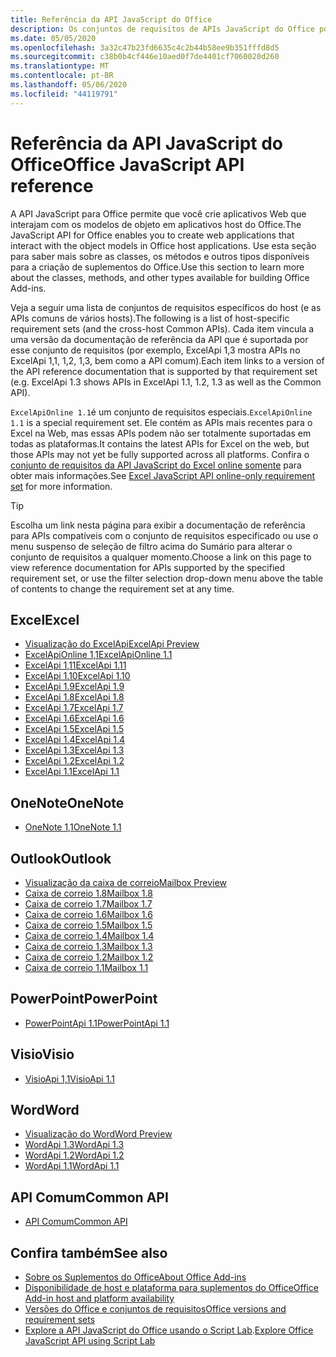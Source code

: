```yaml
---
title: Referência da API JavaScript do Office
description: Os conjuntos de requisitos de APIs JavaScript do Office por host.
ms.date: 05/05/2020
ms.openlocfilehash: 3a32c47b23fd6635c4c2b44b58ee9b351fffd8d5
ms.sourcegitcommit: c38b0b4cf446e10aed0f7de4401cf7060020d260
ms.translationtype: MT
ms.contentlocale: pt-BR
ms.lasthandoff: 05/06/2020
ms.locfileid: "44119791"
---
```

# <a name="office-javascript-api-reference"></a><span data-ttu-id="807ca-103">Referência da API JavaScript do Office</span><span class="sxs-lookup"><span data-stu-id="807ca-103">Office JavaScript API reference</span></span>

<span data-ttu-id="807ca-104">A API JavaScript para Office permite que você crie aplicativos Web que interajam com os modelos de objeto em aplicativos host do Office.</span><span class="sxs-lookup"><span data-stu-id="807ca-104">The JavaScript API for Office enables you to create web applications that interact with the object models in Office host applications.</span></span> <span data-ttu-id="807ca-105">Use esta seção para saber mais sobre as classes, os métodos e outros tipos disponíveis para a criação de suplementos do Office.</span><span class="sxs-lookup"><span data-stu-id="807ca-105">Use this section to learn more about the classes, methods, and other types available for building Office Add-ins.</span></span>

<span data-ttu-id="807ca-106">Veja a seguir uma lista de conjuntos de requisitos específicos do host (e as APIs comuns de vários hosts).</span><span class="sxs-lookup"><span data-stu-id="807ca-106">The following is a list of host-specific requirement sets (and the cross-host Common APIs).</span></span> <span data-ttu-id="807ca-107">Cada item vincula a uma versão da documentação de referência da API que é suportada por esse conjunto de requisitos (por exemplo, ExcelApi 1,3 mostra APIs no ExcelApi 1,1, 1,2, 1,3, bem como a API comum).</span><span class="sxs-lookup"><span data-stu-id="807ca-107">Each item links to a version of the API reference documentation that is supported by that requirement set (e.g. ExcelApi 1.3 shows APIs in ExcelApi 1.1, 1.2, 1.3 as well as the Common API).</span></span>

<span data-ttu-id="807ca-108">`ExcelApiOnline 1.1`é um conjunto de requisitos especiais.</span><span class="sxs-lookup"><span data-stu-id="807ca-108">`ExcelApiOnline 1.1` is a special requirement set.</span></span> <span data-ttu-id="807ca-109">Ele contém as APIs mais recentes para o Excel na Web, mas essas APIs podem não ser totalmente suportadas em todas as plataformas.</span><span class="sxs-lookup"><span data-stu-id="807ca-109">It contains the latest APIs for Excel on the web, but those APIs may not yet be fully supported across all platforms.</span></span> <span data-ttu-id="807ca-110">Confira o [conjunto de requisitos da API JavaScript do Excel online somente](/office/dev/add-ins/reference/requirement-sets/excel-api-online-requirement-set) para obter mais informações.</span><span class="sxs-lookup"><span data-stu-id="807ca-110">See [Excel JavaScript API online-only requirement set](/office/dev/add-ins/reference/requirement-sets/excel-api-online-requirement-set) for more information.</span></span>

> [!TIP]
> <span data-ttu-id="807ca-111">Escolha um link nesta página para exibir a documentação de referência para APIs compatíveis com o conjunto de requisitos especificado ou use o menu suspenso de seleção de filtro acima do Sumário para alterar o conjunto de requisitos a qualquer momento.</span><span class="sxs-lookup"><span data-stu-id="807ca-111">Choose a link on this page to view reference documentation for APIs supported by the specified requirement set, or use the filter selection drop-down menu above the table of contents to change the requirement set at any time.</span></span>

## <a name="excel"></a><span data-ttu-id="807ca-112">Excel</span><span class="sxs-lookup"><span data-stu-id="807ca-112">Excel</span></span>

- [<span data-ttu-id="807ca-113">Visualização do ExcelApi</span><span class="sxs-lookup"><span data-stu-id="807ca-113">ExcelApi Preview</span></span>](/javascript/api/excel?view=excel-js-preview)
- [<span data-ttu-id="807ca-114">ExcelApiOnline 1,1</span><span class="sxs-lookup"><span data-stu-id="807ca-114">ExcelApiOnline 1.1</span></span>](/javascript/api/excel?view=excel-js-online)
- [<span data-ttu-id="807ca-115">ExcelApi 1,11</span><span class="sxs-lookup"><span data-stu-id="807ca-115">ExcelApi 1.11</span></span>](/javascript/api/excel?view=excel-js-1.11)
- [<span data-ttu-id="807ca-116">ExcelApi 1.10</span><span class="sxs-lookup"><span data-stu-id="807ca-116">ExcelApi 1.10</span></span>](/javascript/api/excel?view=excel-js-1.10)
- [<span data-ttu-id="807ca-117">ExcelApi 1.9</span><span class="sxs-lookup"><span data-stu-id="807ca-117">ExcelApi 1.9</span></span>](/javascript/api/excel?view=excel-js-1.9)
- [<span data-ttu-id="807ca-118">ExcelApi 1.8</span><span class="sxs-lookup"><span data-stu-id="807ca-118">ExcelApi 1.8</span></span>](/javascript/api/excel?view=excel-js-1.8)
- [<span data-ttu-id="807ca-119">ExcelApi 1.7</span><span class="sxs-lookup"><span data-stu-id="807ca-119">ExcelApi 1.7</span></span>](/javascript/api/excel?view=excel-js-1.7)
- [<span data-ttu-id="807ca-120">ExcelApi 1.6</span><span class="sxs-lookup"><span data-stu-id="807ca-120">ExcelApi 1.6</span></span>](/javascript/api/excel?view=excel-js-1.6)
- [<span data-ttu-id="807ca-121">ExcelApi 1.5</span><span class="sxs-lookup"><span data-stu-id="807ca-121">ExcelApi 1.5</span></span>](/javascript/api/excel?view=excel-js-1.5)
- [<span data-ttu-id="807ca-122">ExcelApi 1.4</span><span class="sxs-lookup"><span data-stu-id="807ca-122">ExcelApi 1.4</span></span>](/javascript/api/excel?view=excel-js-1.4)
- [<span data-ttu-id="807ca-123">ExcelApi 1.3</span><span class="sxs-lookup"><span data-stu-id="807ca-123">ExcelApi 1.3</span></span>](/javascript/api/excel?view=excel-js-1.3)
- [<span data-ttu-id="807ca-124">ExcelApi 1.2</span><span class="sxs-lookup"><span data-stu-id="807ca-124">ExcelApi 1.2</span></span>](/javascript/api/excel?view=excel-js-1.2)
- [<span data-ttu-id="807ca-125">ExcelApi 1.1</span><span class="sxs-lookup"><span data-stu-id="807ca-125">ExcelApi 1.1</span></span>](/javascript/api/excel?view=excel-js-1.1)

## <a name="onenote"></a><span data-ttu-id="807ca-126">OneNote</span><span class="sxs-lookup"><span data-stu-id="807ca-126">OneNote</span></span>

- [<span data-ttu-id="807ca-127">OneNote 1,1</span><span class="sxs-lookup"><span data-stu-id="807ca-127">OneNote 1.1</span></span>](/javascript/api/onenote?view=onenote-js-1.1)

## <a name="outlook"></a><span data-ttu-id="807ca-128">Outlook</span><span class="sxs-lookup"><span data-stu-id="807ca-128">Outlook</span></span>

- [<span data-ttu-id="807ca-129">Visualização da caixa de correio</span><span class="sxs-lookup"><span data-stu-id="807ca-129">Mailbox Preview</span></span>](/javascript/api/outlook?view=outlook-js-preview)
- [<span data-ttu-id="807ca-130">Caixa de correio 1.8</span><span class="sxs-lookup"><span data-stu-id="807ca-130">Mailbox 1.8</span></span>](/javascript/api/outlook?view=outlook-js-1.8)
- [<span data-ttu-id="807ca-131">Caixa de correio 1.7</span><span class="sxs-lookup"><span data-stu-id="807ca-131">Mailbox 1.7</span></span>](/javascript/api/outlook?view=outlook-js-1.7)
- [<span data-ttu-id="807ca-132">Caixa de correio 1.6</span><span class="sxs-lookup"><span data-stu-id="807ca-132">Mailbox 1.6</span></span>](/javascript/api/outlook?view=outlook-js-1.6)
- [<span data-ttu-id="807ca-133"> Caixa de correio 1.5</span><span class="sxs-lookup"><span data-stu-id="807ca-133">Mailbox 1.5</span></span>](/javascript/api/outlook?view=outlook-js-1.5)
- [<span data-ttu-id="807ca-134"> Caixa de correio 1.4</span><span class="sxs-lookup"><span data-stu-id="807ca-134">Mailbox 1.4</span></span>](/javascript/api/outlook?view=outlook-js-1.4)
- [<span data-ttu-id="807ca-135"> Caixa de correio 1.3</span><span class="sxs-lookup"><span data-stu-id="807ca-135">Mailbox 1.3</span></span>](/javascript/api/outlook?view=outlook-js-1.3)
- [<span data-ttu-id="807ca-136">Caixa de correio 1.2</span><span class="sxs-lookup"><span data-stu-id="807ca-136">Mailbox 1.2</span></span>](/javascript/api/outlook?view=outlook-js-1.2)
- [<span data-ttu-id="807ca-137"> Caixa de correio 1.1</span><span class="sxs-lookup"><span data-stu-id="807ca-137">Mailbox 1.1</span></span>](/javascript/api/outlook?view=outlook-js-1.1)

## <a name="powerpoint"></a><span data-ttu-id="807ca-138">PowerPoint</span><span class="sxs-lookup"><span data-stu-id="807ca-138">PowerPoint</span></span>

- [<span data-ttu-id="807ca-139">PowerPointApi 1.1</span><span class="sxs-lookup"><span data-stu-id="807ca-139">PowerPointApi 1.1</span></span>](/javascript/api/powerpoint?view=powerpoint-js-1.1)

## <a name="visio"></a><span data-ttu-id="807ca-140">Visio</span><span class="sxs-lookup"><span data-stu-id="807ca-140">Visio</span></span>

- [<span data-ttu-id="807ca-141">VisioApi 1,1</span><span class="sxs-lookup"><span data-stu-id="807ca-141">VisioApi 1.1</span></span>](/javascript/api/visio?view=visio-js-1.1)

## <a name="word"></a><span data-ttu-id="807ca-142">Word</span><span class="sxs-lookup"><span data-stu-id="807ca-142">Word</span></span>

- [<span data-ttu-id="807ca-143">Visualização do Word</span><span class="sxs-lookup"><span data-stu-id="807ca-143">Word Preview</span></span>](/javascript/api/word?view=word-js-preview)
- [<span data-ttu-id="807ca-144">WordApi 1.3</span><span class="sxs-lookup"><span data-stu-id="807ca-144">WordApi 1.3</span></span>](/javascript/api/word?view=word-js-1.3)
- [<span data-ttu-id="807ca-145">WordApi 1.2</span><span class="sxs-lookup"><span data-stu-id="807ca-145">WordApi 1.2</span></span>](/javascript/api/word?view=word-js-1.2)
- [<span data-ttu-id="807ca-146">WordApi 1.1</span><span class="sxs-lookup"><span data-stu-id="807ca-146">WordApi 1.1</span></span>](/javascript/api/word?view=word-js-1.1)

## <a name="common-api"></a><span data-ttu-id="807ca-147">API Comum</span><span class="sxs-lookup"><span data-stu-id="807ca-147">Common API</span></span>

- [<span data-ttu-id="807ca-148">API Comum</span><span class="sxs-lookup"><span data-stu-id="807ca-148">Common API</span></span>](/javascript/api/office?view=common-js)

## <a name="see-also"></a><span data-ttu-id="807ca-149">Confira também</span><span class="sxs-lookup"><span data-stu-id="807ca-149">See also</span></span>

- [<span data-ttu-id="807ca-150">Sobre os Suplementos do Office</span><span class="sxs-lookup"><span data-stu-id="807ca-150">About Office Add-ins</span></span>](/office/dev/add-ins/overview)
- [<span data-ttu-id="807ca-151">Disponibilidade de host e plataforma para suplementos do Office</span><span class="sxs-lookup"><span data-stu-id="807ca-151">Office Add-in host and platform availability</span></span>](/office/dev/add-ins/overview/office-add-in-availability)
- [<span data-ttu-id="807ca-152">Versões do Office e conjuntos de requisitos</span><span class="sxs-lookup"><span data-stu-id="807ca-152">Office versions and requirement sets</span></span>](/office/dev/add-ins/develop/office-versions-and-requirement-sets)
- <span data-ttu-id="807ca-153">[Explore a API JavaScript do Office usando o Script Lab](/office/dev/add-ins/overview/explore-with-script-lab).</span><span class="sxs-lookup"><span data-stu-id="807ca-153">[Explore Office JavaScript API using Script Lab](/office/dev/add-ins/overview/explore-with-script-lab)</span></span>
